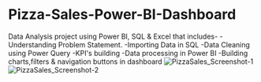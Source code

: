 # Pizza-Sales-Power-BI-Dashboard
Data Analysis project using Power BI, SQL & Excel that includes-
-Understanding Problem Statement.
-Importing Data in SQL
-Data Cleaning using Power Query
-KPI's building
-Data processing in Power BI
-Building charts,filters & navigation buttons in dashboard
![PizzaSales_Screenshot-1](https://github.com/yadav-monika/Pizza-Sales-Power-BI-Dashboard/assets/83118878/81058843-0e35-48b4-96ff-ac4fc5accff7)
![PizzaSales_Screenshot-2](https://github.com/yadav-monika/Pizza-Sales-Power-BI-Dashboard/assets/83118878/c146354f-5c9e-4dd8-b471-c5cf756a5146)
